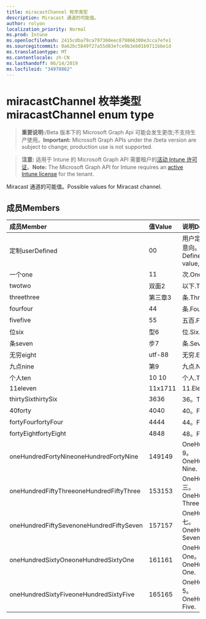 ```yaml
---
title: miracastChannel 枚举类型
description: Miracast 通道的可能值。
author: rolyon
localization_priority: Normal
ms.prod: Intune
ms.openlocfilehash: 2415cdba79ca797360eec879866300e3cca7efe1
ms.sourcegitcommit: 0a62bc5849f27a55d83efce9b3eb01b9711bbe1d
ms.translationtype: MT
ms.contentlocale: zh-CN
ms.lasthandoff: 06/14/2019
ms.locfileid: "34978862"
---
```

# <a name="miracastchannel-enum-type"></a><span data-ttu-id="76c47-103">miracastChannel 枚举类型</span><span class="sxs-lookup"><span data-stu-id="76c47-103">miracastChannel enum type</span></span>

> <span data-ttu-id="76c47-104">**重要说明:**/Beta 版本下的 Microsoft Graph Api 可能会发生更改;不支持生产使用。</span><span class="sxs-lookup"><span data-stu-id="76c47-104">**Important:** Microsoft Graph APIs under the /beta version are subject to change; production use is not supported.</span></span>

> <span data-ttu-id="76c47-105">**注意:** 适用于 Intune 的 Microsoft Graph API 需要租户的[活动 Intune 许可证](https://go.microsoft.com/fwlink/?linkid=839381)。</span><span class="sxs-lookup"><span data-stu-id="76c47-105">**Note:** The Microsoft Graph API for Intune requires an [active Intune license](https://go.microsoft.com/fwlink/?linkid=839381) for the tenant.</span></span>

<span data-ttu-id="76c47-106">Miracast 通道的可能值。</span><span class="sxs-lookup"><span data-stu-id="76c47-106">Possible values for Miracast channel.</span></span>

## <a name="members"></a><span data-ttu-id="76c47-107">成员</span><span class="sxs-lookup"><span data-stu-id="76c47-107">Members</span></span>
|<span data-ttu-id="76c47-108">成员</span><span class="sxs-lookup"><span data-stu-id="76c47-108">Member</span></span>|<span data-ttu-id="76c47-109">值</span><span class="sxs-lookup"><span data-stu-id="76c47-109">Value</span></span>|<span data-ttu-id="76c47-110">说明</span><span class="sxs-lookup"><span data-stu-id="76c47-110">Description</span></span>|
|:---|:---|:---|
|<span data-ttu-id="76c47-111">定制</span><span class="sxs-lookup"><span data-stu-id="76c47-111">userDefined</span></span>|<span data-ttu-id="76c47-112">0</span><span class="sxs-lookup"><span data-stu-id="76c47-112">0</span></span>|<span data-ttu-id="76c47-113">用户定义, 默认值, 无意向。</span><span class="sxs-lookup"><span data-stu-id="76c47-113">User Defined, default value, no intent.</span></span>|
|<span data-ttu-id="76c47-114">一个</span><span class="sxs-lookup"><span data-stu-id="76c47-114">one</span></span>|<span data-ttu-id="76c47-115">1</span><span class="sxs-lookup"><span data-stu-id="76c47-115">1</span></span>|<span data-ttu-id="76c47-116">次.</span><span class="sxs-lookup"><span data-stu-id="76c47-116">One.</span></span>|
|<span data-ttu-id="76c47-117">two</span><span class="sxs-lookup"><span data-stu-id="76c47-117">two</span></span>|<span data-ttu-id="76c47-118">双面</span><span class="sxs-lookup"><span data-stu-id="76c47-118">2</span></span>|<span data-ttu-id="76c47-119">以下.</span><span class="sxs-lookup"><span data-stu-id="76c47-119">Two.</span></span>|
|<span data-ttu-id="76c47-120">three</span><span class="sxs-lookup"><span data-stu-id="76c47-120">three</span></span>|<span data-ttu-id="76c47-121">第三章</span><span class="sxs-lookup"><span data-stu-id="76c47-121">3</span></span>|<span data-ttu-id="76c47-122">条.</span><span class="sxs-lookup"><span data-stu-id="76c47-122">Three.</span></span>|
|<span data-ttu-id="76c47-123">four</span><span class="sxs-lookup"><span data-stu-id="76c47-123">four</span></span>|<span data-ttu-id="76c47-124">4</span><span class="sxs-lookup"><span data-stu-id="76c47-124">4</span></span>|<span data-ttu-id="76c47-125">条.</span><span class="sxs-lookup"><span data-stu-id="76c47-125">Four.</span></span>|
|<span data-ttu-id="76c47-126">five</span><span class="sxs-lookup"><span data-stu-id="76c47-126">five</span></span>|<span data-ttu-id="76c47-127">5</span><span class="sxs-lookup"><span data-stu-id="76c47-127">5</span></span>|<span data-ttu-id="76c47-128">五百.</span><span class="sxs-lookup"><span data-stu-id="76c47-128">Five.</span></span>|
|<span data-ttu-id="76c47-129">位</span><span class="sxs-lookup"><span data-stu-id="76c47-129">six</span></span>|<span data-ttu-id="76c47-130">型</span><span class="sxs-lookup"><span data-stu-id="76c47-130">6</span></span>|<span data-ttu-id="76c47-131">位.</span><span class="sxs-lookup"><span data-stu-id="76c47-131">Six.</span></span>|
|<span data-ttu-id="76c47-132">条</span><span class="sxs-lookup"><span data-stu-id="76c47-132">seven</span></span>|<span data-ttu-id="76c47-133">步</span><span class="sxs-lookup"><span data-stu-id="76c47-133">7</span></span>|<span data-ttu-id="76c47-134">条.</span><span class="sxs-lookup"><span data-stu-id="76c47-134">Seven.</span></span>|
|<span data-ttu-id="76c47-135">无穷</span><span class="sxs-lookup"><span data-stu-id="76c47-135">eight</span></span>|<span data-ttu-id="76c47-136">utf-8</span><span class="sxs-lookup"><span data-stu-id="76c47-136">8</span></span>|<span data-ttu-id="76c47-137">无穷.</span><span class="sxs-lookup"><span data-stu-id="76c47-137">Eight.</span></span>|
|<span data-ttu-id="76c47-138">九点</span><span class="sxs-lookup"><span data-stu-id="76c47-138">nine</span></span>|<span data-ttu-id="76c47-139">第</span><span class="sxs-lookup"><span data-stu-id="76c47-139">9</span></span>|<span data-ttu-id="76c47-140">九点.</span><span class="sxs-lookup"><span data-stu-id="76c47-140">Nine.</span></span>|
|<span data-ttu-id="76c47-141">个人</span><span class="sxs-lookup"><span data-stu-id="76c47-141">ten</span></span>|<span data-ttu-id="76c47-142">10 </span><span class="sxs-lookup"><span data-stu-id="76c47-142">10</span></span>|<span data-ttu-id="76c47-143">个人.</span><span class="sxs-lookup"><span data-stu-id="76c47-143">Ten.</span></span>|
|<span data-ttu-id="76c47-144">11</span><span class="sxs-lookup"><span data-stu-id="76c47-144">eleven</span></span>|<span data-ttu-id="76c47-145">11x17</span><span class="sxs-lookup"><span data-stu-id="76c47-145">11</span></span>|<span data-ttu-id="76c47-146">11.</span><span class="sxs-lookup"><span data-stu-id="76c47-146">Eleven.</span></span>|
|<span data-ttu-id="76c47-147">thirtySix</span><span class="sxs-lookup"><span data-stu-id="76c47-147">thirtySix</span></span>|<span data-ttu-id="76c47-148">36</span><span class="sxs-lookup"><span data-stu-id="76c47-148">36</span></span>|<span data-ttu-id="76c47-149">36。</span><span class="sxs-lookup"><span data-stu-id="76c47-149">Thirty-Six.</span></span>|
|<span data-ttu-id="76c47-150">40</span><span class="sxs-lookup"><span data-stu-id="76c47-150">forty</span></span>|<span data-ttu-id="76c47-151">40</span><span class="sxs-lookup"><span data-stu-id="76c47-151">40</span></span>|<span data-ttu-id="76c47-152">40。</span><span class="sxs-lookup"><span data-stu-id="76c47-152">Forty.</span></span>|
|<span data-ttu-id="76c47-153">fortyFour</span><span class="sxs-lookup"><span data-stu-id="76c47-153">fortyFour</span></span>|<span data-ttu-id="76c47-154">44</span><span class="sxs-lookup"><span data-stu-id="76c47-154">44</span></span>|<span data-ttu-id="76c47-155">44。</span><span class="sxs-lookup"><span data-stu-id="76c47-155">Forty-Four.</span></span>|
|<span data-ttu-id="76c47-156">fortyEight</span><span class="sxs-lookup"><span data-stu-id="76c47-156">fortyEight</span></span>|<span data-ttu-id="76c47-157">48</span><span class="sxs-lookup"><span data-stu-id="76c47-157">48</span></span>|<span data-ttu-id="76c47-158">48。</span><span class="sxs-lookup"><span data-stu-id="76c47-158">Forty-Eight.</span></span>|
|<span data-ttu-id="76c47-159">oneHundredFortyNine</span><span class="sxs-lookup"><span data-stu-id="76c47-159">oneHundredFortyNine</span></span>|<span data-ttu-id="76c47-160">149</span><span class="sxs-lookup"><span data-stu-id="76c47-160">149</span></span>|<span data-ttu-id="76c47-161">OneHundredForty-9。</span><span class="sxs-lookup"><span data-stu-id="76c47-161">OneHundredForty-Nine.</span></span>|
|<span data-ttu-id="76c47-162">oneHundredFiftyThree</span><span class="sxs-lookup"><span data-stu-id="76c47-162">oneHundredFiftyThree</span></span>|<span data-ttu-id="76c47-163">153</span><span class="sxs-lookup"><span data-stu-id="76c47-163">153</span></span>|<span data-ttu-id="76c47-164">OneHundredFifty-三。</span><span class="sxs-lookup"><span data-stu-id="76c47-164">OneHundredFifty-Three.</span></span>|
|<span data-ttu-id="76c47-165">oneHundredFiftySeven</span><span class="sxs-lookup"><span data-stu-id="76c47-165">oneHundredFiftySeven</span></span>|<span data-ttu-id="76c47-166">157</span><span class="sxs-lookup"><span data-stu-id="76c47-166">157</span></span>|<span data-ttu-id="76c47-167">OneHundredFifty-七。</span><span class="sxs-lookup"><span data-stu-id="76c47-167">OneHundredFifty-Seven.</span></span>|
|<span data-ttu-id="76c47-168">oneHundredSixtyOne</span><span class="sxs-lookup"><span data-stu-id="76c47-168">oneHundredSixtyOne</span></span>|<span data-ttu-id="76c47-169">161</span><span class="sxs-lookup"><span data-stu-id="76c47-169">161</span></span>|<span data-ttu-id="76c47-170">OneHundredSixty-One。</span><span class="sxs-lookup"><span data-stu-id="76c47-170">OneHundredSixty-One.</span></span>|
|<span data-ttu-id="76c47-171">oneHundredSixtyFive</span><span class="sxs-lookup"><span data-stu-id="76c47-171">oneHundredSixtyFive</span></span>|<span data-ttu-id="76c47-172">165</span><span class="sxs-lookup"><span data-stu-id="76c47-172">165</span></span>|<span data-ttu-id="76c47-173">OneHundredSixty-5。</span><span class="sxs-lookup"><span data-stu-id="76c47-173">OneHundredSixty-Five.</span></span>|





